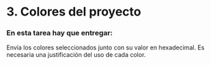 # 3. Colores del proyecto

### En esta tarea hay que entregar:

Envía los colores seleccionados junto con su valor en hexadecimal. Es necesaria una justificación del uso de cada color.